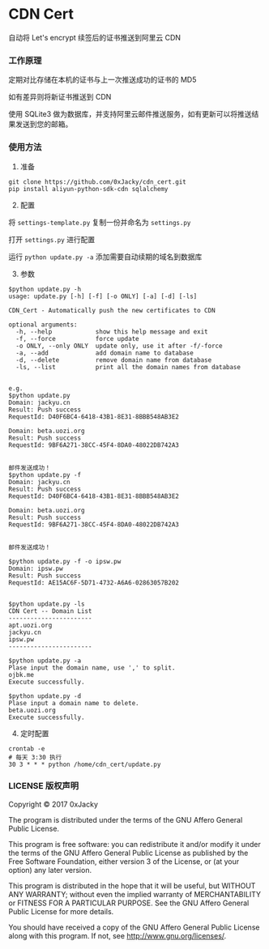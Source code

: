 # CDN Cert
自动将 Let's encrypt 续签后的证书推送到阿里云 CDN

### 工作原理
定期对比存储在本机的证书与上一次推送成功的证书的 MD5

如有差异则将新证书推送到 CDN

使用 SQLite3 做为数据库，并支持阿里云邮件推送服务，如有更新可以将推送结果发送到您的邮箱。

### 使用方法
1. 准备
```
git clone https://github.com/0xJacky/cdn_cert.git
pip install aliyun-python-sdk-cdn sqlalchemy
```
2. 配置

将 `settings-template.py` 复制一份并命名为 `settings.py`

打开 `settings.py` 进行配置

运行 `python update.py -a` 添加需要自动续期的域名到数据库

3.  参数

```
$python update.py -h
usage: update.py [-h] [-f] [-o ONLY] [-a] [-d] [-ls]

CDN_Cert - Automatically push the new certificates to CDN

optional arguments:
  -h, --help            show this help message and exit
  -f, --force           force update
  -o ONLY, --only ONLY  update only, use it after -f/-force
  -a, --add             add domain name to database
  -d, --delete          remove domain name from database
  -ls, --list           print all the domain names from database


e.g.
$python update.py
Domain: jackyu.cn
Result: Push success
RequestId: D40F6BC4-6418-43B1-8E31-8BBB548AB3E2

Domain: beta.uozi.org
Result: Push success
RequestId: 9BF6A271-38CC-45F4-8DA0-48022DB742A3


邮件发送成功！
$python update.py -f
Domain: jackyu.cn
Result: Push success
RequestId: D40F6BC4-6418-43B1-8E31-8BBB548AB3E2

Domain: beta.uozi.org
Result: Push success
RequestId: 9BF6A271-38CC-45F4-8DA0-48022DB742A3


邮件发送成功！

$python update.py -f -o ipsw.pw
Domain: ipsw.pw
Result: Push success
RequestId: AE15AC6F-5D71-4732-A6A6-02863057B202


$python update.py -ls
CDN Cert -- Domain List
-----------------------
apt.uozi.org
jackyu.cn
ipsw.pw
-----------------------

$python update.py -a
Plase input the domain name, use ',' to split.
ojbk.me
Execute successfully.

$python update.py -d
Plase input a domain name to delete.
beta.uozi.org
Execute successfully.
```
4. 定时配置
```
crontab -e
# 每天 3:30 执行
30 3 * * * python /home/cdn_cert/update.py
```

### LICENSE 版权声明
Copyright © 2017 0xJacky

The program is distributed under the terms of the GNU Affero General Public License.

This program is free software: you can redistribute it and/or modify it under the terms of the GNU Affero General Public License as published by the Free Software Foundation, either version 3 of the License, or (at your option) any later version.

This program is distributed in the hope that it will be useful, but WITHOUT ANY WARRANTY; without even the implied warranty of MERCHANTABILITY or FITNESS FOR A PARTICULAR PURPOSE. See the GNU Affero General Public License for more details.

You should have received a copy of the GNU Affero General Public License along with this program. If not, see http://www.gnu.org/licenses/.
